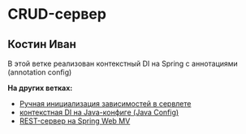 # CRUD-сервер

## Костин Иван

В этой ветке реализован контекстный DI на Spring с аннотациями (annotation config)

**На других ветках:**
* [Ручная инициализация зависимостей в сервлете](https://github.com/bojark/my-CRUD-server)
* [контекстная DI на Java-конфиге (Java Config)](https://github.com/bojark/my-CRUD-server/tree/feature/di-java)
* [REST-сервер на Spring Web MV](https://github.com/bojark/my-CRUD-server/edit/feature/spring-web)
